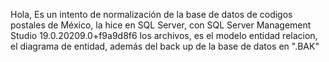 Hola, Es un intento de normalización de la base de datos de codigos postales de México, la hice en SQL Server, con
SQL Server Management Studio						19.0.20209.0+f9a9d8f6
los archivos, es el modelo entidad relacion, el diagrama de entidad, además del back up de la base de datos en ".BAK"
